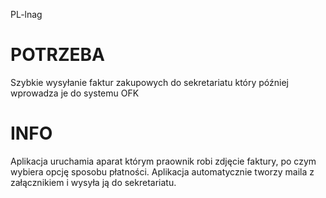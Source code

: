 PL-lnag

# POTRZEBA
Szybkie wysyłanie faktur zakupowych do sekretariatu który później wprowadza je do systemu OFK

# INFO
Aplikacja uruchamia aparat którym praownik robi zdjęcie faktury, po czym wybiera opcję sposobu płatności. Aplikacja automatycznie tworzy maila z załącznikiem i wysyła ją do sekretariatu.
